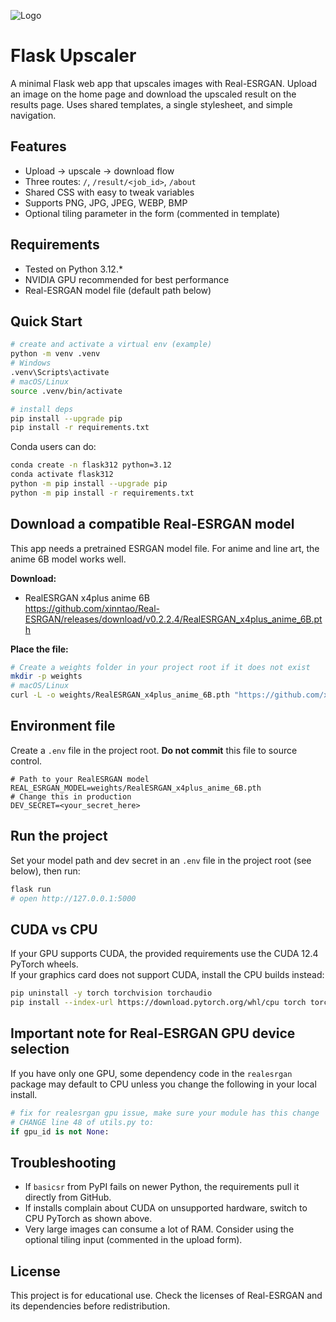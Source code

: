 ![Logo](https://i.ibb.co/LWY1P0D/resized.png)

# Flask Upscaler
A minimal Flask web app that upscales images with Real-ESRGAN. Upload an image on the home page and download the upscaled result on the results page. Uses shared templates, a single stylesheet, and simple navigation.

## Features
- Upload → upscale → download flow
- Three routes: `/`, `/result/<job_id>`, `/about`
- Shared CSS with easy to tweak variables
- Supports PNG, JPG, JPEG, WEBP, BMP
- Optional tiling parameter in the form (commented in template)

## Requirements
- Tested on Python 3.12.*
- NVIDIA GPU recommended for best performance
- Real-ESRGAN model file (default path below)

## Quick Start
```bash
# create and activate a virtual env (example)
python -m venv .venv
# Windows
.venv\Scripts\activate
# macOS/Linux
source .venv/bin/activate

# install deps
pip install --upgrade pip
pip install -r requirements.txt
```

Conda users can do:
```bash
conda create -n flask312 python=3.12
conda activate flask312
python -m pip install --upgrade pip
python -m pip install -r requirements.txt
```

## Download a compatible Real-ESRGAN model

This app needs a pretrained ESRGAN model file. For anime and line art, the anime 6B model works well.

**Download:**
- RealESRGAN x4plus anime 6B  
  https://github.com/xinntao/Real-ESRGAN/releases/download/v0.2.2.4/RealESRGAN_x4plus_anime_6B.pth

**Place the file:**
```bash
# Create a weights folder in your project root if it does not exist
mkdir -p weights
# macOS/Linux
curl -L -o weights/RealESRGAN_x4plus_anime_6B.pth "https://github.com/xinntao/Real-ESRGAN/releases/download/v0.2.2.4/RealESRGAN_x4plus_anime_6B.pth"
```

## Environment file
Create a `.env` file in the project root. **Do not commit** this file to source control.
```
# Path to your RealESRGAN model
REAL_ESRGAN_MODEL=weights/RealESRGAN_x4plus_anime_6B.pth
# Change this in production
DEV_SECRET=<your_secret_here>
```

## Run the project
Set your model path and dev secret in an `.env` file in the project root (see below), then run:
```bash
flask run
# open http://127.0.0.1:5000
```

## CUDA vs CPU
If your GPU supports CUDA, the provided requirements use the CUDA 12.4 PyTorch wheels.  
If your graphics card does not support CUDA, install the CPU builds instead:
```bash
pip uninstall -y torch torchvision torchaudio
pip install --index-url https://download.pytorch.org/whl/cpu torch torchvision torchaudio
```

## Important note for Real-ESRGAN GPU device selection
If you have only one GPU, some dependency code in the `realesrgan` package may default to CPU unless you change the following in your local install.

```python
# fix for realesrgan gpu issue, make sure your module has this change
# CHANGE line 48 of utils.py to:
if gpu_id is not None:
```

## Troubleshooting
- If `basicsr` from PyPI fails on newer Python, the requirements pull it directly from GitHub.
- If installs complain about CUDA on unsupported hardware, switch to CPU PyTorch as shown above.
- Very large images can consume a lot of RAM. Consider using the optional tiling input (commented in the upload form).


## License
This project is for educational use. Check the licenses of Real-ESRGAN and its dependencies before redistribution.
